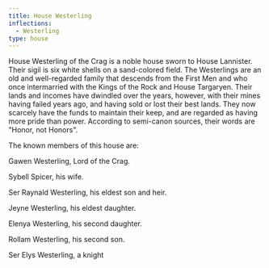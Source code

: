 ```yaml
---
title: House Westerling
inflections:
  - Westerling
type: house
---
```


House Westerling of the Crag is a noble house sworn to House Lannister. Their sigil is six white shells on a sand-colored field. The Westerlings are an old and well-regarded family that descends from the First Men and who once intermarried with the Kings of the Rock and House Targaryen. Their lands and incomes have dwindled over the years, however, with their mines having failed years ago, and having sold or lost their best lands. They now scarcely have the funds to maintain their keep, and are regarded as having more pride than power. According to semi-canon sources, their words are "Honor, not Honors".

The known members of this house are:

Gawen Westerling, Lord of the Crag.

Sybell Spicer, his wife.

Ser Raynald Westerling, his eldest son and heir.

Jeyne Westerling, his eldest daughter.

Elenya Westerling, his second daughter.

Rollam Westerling, his second son.

Ser Elys Westerling, a knight


